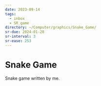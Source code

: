 ```yaml
---
date: 2023-09-14
tags:
  - inbox
  - SR_game
directory: ~/Computer/graphics/Snake_Game/
sr-due: 2024-01-28
sr-interval: 3
sr-ease: 253
---
```


# Snake Game

Snake game written by me.


